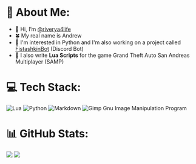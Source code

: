 # 💫 About Me:
- 👋 Hi, I’m [@riverya4life](https://github.com/riverya4life)
- 🍀 My real name is Andrew
- 👀 I'm interested in Python and I'm also working on a project called [FistashkinBot](https://github.com/fistashkinbot/FistashkinBot) (Discord Bot)
- 🌱 I also write **Lua Scripts** for the game Grand Theft Auto San Andreas Multiplayer (SAMP)

# 💻 Tech Stack:
![Lua](https://img.shields.io/badge/lua-%232C2D72.svg?style=for-the-badge&logo=lua&logoColor=white) ![Python](https://img.shields.io/badge/python-3670A0?style=for-the-badge&logo=python&logoColor=ffdd54) ![Markdown](https://img.shields.io/badge/markdown-%23000000.svg?style=for-the-badge&logo=markdown&logoColor=white) ![Gimp Gnu Image Manipulation Program](https://img.shields.io/badge/Gimp-657D8B?style=for-the-badge&logo=gimp&logoColor=FFFFFF)
# 📊 GitHub Stats:
![](https://github-readme-stats.vercel.app/api?username=riverya4life&theme=dark&hide_border=false&include_all_commits=true&count_private=false) ![](https://github-readme-stats.vercel.app/api/top-langs/?username=riverya4life&theme=dark&hide_border=false&include_all_commits=true&count_private=false&layout=compact)
